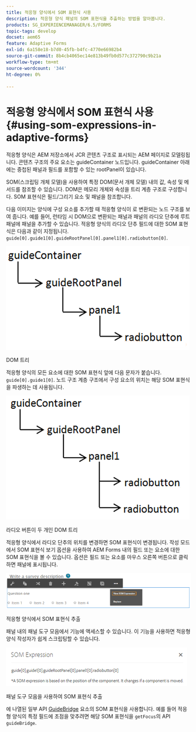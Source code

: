 ```yaml
---
title: 적응형 양식에서 SOM 표현식 사용
description: 적응형 양식 패널의 SOM 표현식을 추출하는 방법을 알아봅니다.
products: SG_EXPERIENCEMANAGER/6.5/FORMS
topic-tags: develop
docset: aem65
feature: Adaptive Forms
exl-id: 6a158e18-b7d0-45fb-b4fc-4770e66982b4
source-git-commit: 8b4cb4065ec14e813b49fb0d577c372790c9b21a
workflow-type: tm+mt
source-wordcount: '344'
ht-degree: 0%

---
```


# 적응형 양식에서 SOM 표현식 사용{#using-som-expressions-in-adaptive-forms}

적응형 양식은 AEM 저장소에서 JCR 콘텐츠 구조로 표시되는 AEM 페이지로 모델링됩니다. 콘텐츠 구조의 주요 요소는 guideContainer 노드입니다. guideContainer 아래에는 중첩된 패널과 필드를 포함할 수 있는 rootPanel이 있습니다.

SOM(스크립팅 개체 모델)을 사용하여 특정 DOM(문서 개체 모델) 내의 값, 속성 및 메서드를 참조할 수 있습니다. DOM은 메모리 개체와 속성을 트리 계층 구조로 구성합니다. SOM 표현식은 필드/그리기 요소 및 패널을 참조합니다.

다음 이미지는 양식에 구성 요소를 추가할 때 적응형 양식이 로 변환되는 노드 구조를 보여 줍니다. 예를 들어, 런타임 시 DOM으로 변환되는 패널과 패널의 라디오 단추에 루트 패널에 패널을 추가할 수 있습니다. 적응형 양식의 라디오 단추 필드에 대한 SOM 표현식은 다음과 같이 지정됩니다. `guide[0].guide1[0].guideRootPanel[0].panel1[0].radiobutton[0]`.

![DOM 트리](assets/hierarchy.png)

DOM 트리

적응형 양식의 모든 요소에 대한 SOM 표현식 앞에 다음 문자가 붙습니다. `guide[0].guide1[0]`. 노드 구조 계층 구조에서 구성 요소의 위치는 해당 SOM 표현식을 파생하는 데 사용됩니다.

![라디오 버튼이 두 개인 DOM 트리](assets/hierarchy_radio_button.png)

라디오 버튼이 두 개인 DOM 트리

적응형 양식에서 라디오 단추의 위치를 변경하면 SOM 표현식이 변경됩니다. 작성 모드에서 SOM 표현식 보기 옵션을 사용하여 AEM Forms 내의 필드 또는 요소에 대한 SOM 표현식을 볼 수 있습니다. 옵션은 필드 또는 요소를 마우스 오른쪽 버튼으로 클릭하면 패널에 표시됩니다.

![적응형 양식에서 SOM 표현식 추출](assets/som-expressions.png)

적응형 양식에서 SOM 표현식 추출

패널 내의 패널 도구 모음에서 기능에 액세스할 수 있습니다. 이 기능을 사용하면 적응형 양식 작성자가 쉽게 스크립팅할 수 있습니다.

![패널 도구 모음을 사용하여 SOM 표현식 추출](assets/som-expression.png)

패널 도구 모음을 사용하여 SOM 표현식 추출

에 나열된 일부 API [GuideBridge](https://helpx.adobe.com/aem-forms/6/javascript-api/GuideBridge.html) 요소의 SOM 표현식을 사용합니다. 예를 들어 적응형 양식의 특정 필드에 초점을 맞추려면 해당 SOM 표현식을 `getFocus`의 API `guideBridge`.
